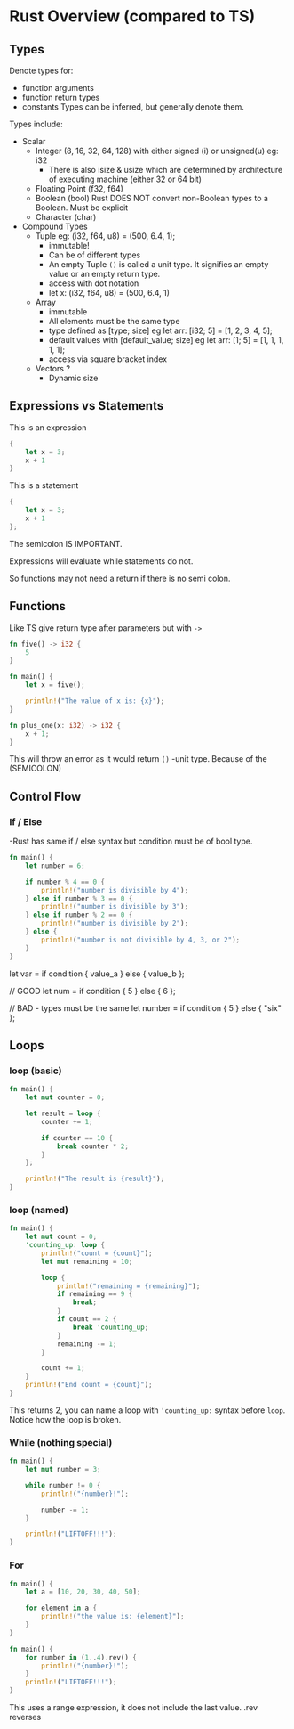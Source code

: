 # Rust Overview (compared to TS)

## Types

Denote types for:
- function arguments
- function return types
- constants
Types can be inferred, but generally denote them.

Types include:
- Scalar
    - Integer (8, 16, 32, 64, 128) with either signed (i) or unsigned(u) eg: i32
        - There is also isize & usize which are determined by architecture of executing machine (either 32 or 64 bit)
    - Floating Point (f32, f64)
    - Boolean (bool)
        Rust DOES NOT convert non-Boolean types to a Boolean. Must be explicit
    - Character (char)
- Compound Types
    - Tuple eg: (i32, f64, u8) = (500, 6.4, 1);
        - immutable!
        - Can be of different types
        - An empty Tuple `()` is called a unit type. It signifies an empty value or an empty return type.
        - access with dot notation
        - let x: (i32, f64, u8) = (500, 6.4, 1)
    - Array
        - immutable
        - All elements must be the same type
        - type defined as [type; size] eg  let arr: [i32; 5] = [1, 2, 3, 4, 5];
        - default values with [default_value; size] eg  let arr: [1; 5] = [1, 1, 1, 1, 1];
        - access via square bracket index
    - Vectors ?
        - Dynamic size

## Expressions vs Statements


This is an expression
```Rust
{
    let x = 3;
    x + 1
}
```

This is a statement
```Rust
{
    let x = 3;
    x + 1
};
```

The semicolon IS IMPORTANT. 

Expressions will evaluate while statements do not. 

So functions may not need a return if there is no semi colon.

## Functions

Like TS give return type after parameters but with `->`

```Rust
fn five() -> i32 {
    5
}

fn main() {
    let x = five();

    println!("The value of x is: {x}");
}
```

```Rust
fn plus_one(x: i32) -> i32 {
    x + 1;
}
```
This will throw an error as it would return `()` -unit type. Because of the (SEMICOLON)

## Control Flow


### If / Else
-Rust has same if / else syntax but condition must be of bool type.
```Rust
fn main() {
    let number = 6;

    if number % 4 == 0 {
        println!("number is divisible by 4");
    } else if number % 3 == 0 {
        println!("number is divisible by 3");
    } else if number % 2 == 0 {
        println!("number is divisible by 2");
    } else {
        println!("number is not divisible by 4, 3, or 2");
    }
}
```


let var = if condition { value_a } else { value_b };

// GOOD
let num = if condition { 5 } else { 6 };

// BAD - types must be the same
 let number = if condition { 5 } else { "six" };

## Loops

### loop (basic)

```Rust
fn main() {
    let mut counter = 0;

    let result = loop {
        counter += 1;

        if counter == 10 {
            break counter * 2;
        }
    };

    println!("The result is {result}");
}
```

### loop (named)

```Rust
fn main() {
    let mut count = 0;
    'counting_up: loop {
        println!("count = {count}");
        let mut remaining = 10;

        loop {
            println!("remaining = {remaining}");
            if remaining == 9 {
                break;
            }
            if count == 2 {
                break 'counting_up;
            }
            remaining -= 1;
        }

        count += 1;
    }
    println!("End count = {count}");
}
```
This returns 2, you can name a loop with `'counting_up:` syntax before `loop`. Notice how the loop is broken.

### While (nothing special)

```Rust
fn main() {
    let mut number = 3;

    while number != 0 {
        println!("{number}!");

        number -= 1;
    }

    println!("LIFTOFF!!!");
}
```

### For 

```Rust
fn main() {
    let a = [10, 20, 30, 40, 50];

    for element in a {
        println!("the value is: {element}");
    }
}
```

```Rust
fn main() {
    for number in (1..4).rev() {
        println!("{number}!");
    }
    println!("LIFTOFF!!!");
}
```
This uses a range expression, it does not include the last value. .rev reverses